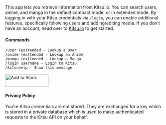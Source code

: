 This app lets you retrieve information from Kitsu.io.
You can search users, anime, and manga in the default
compact mode, or in extended mode. By logging in with
your Kitsu credentials via `/login`, you can enable
additional features, specifically following users and
adding/editing media. If you don't have an account,
head over to [Kitsu.io](https://staging.kitsu.io) to get started.

#### Commands

```
/user (ex)tended - Lookup a User
/anime (ex)tended - Lookup an Anime
/manga (ex)tended - Lookup a Manga
/login username - Login to Kitsu
/kitsuhelp - Show this message
```

<a href="https://slack.com/oauth/authorize?scope=commands,users:read&client_id=12303250033.57925979077"><img alt="Add to Slack" height="40" width="139" src="https://platform.slack-edge.com/img/add_to_slack.png" srcset="https://platform.slack-edge.com/img/add_to_slack.png 1x, https://platform.slack-edge.com/img/add_to_slack@2x.png 2x" /></a>

#### Privacy Policy

You're Kitsu credentials are not stored. They are exchanged for a key which is stored in a private database which is used to make authenticated requests to the Kitsu API on your behalf.
